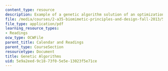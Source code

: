 ```yaml
---
content_type: resource
description: Example of a genetic algorithm solution of an optimization problem.
file: /media/courses/2-a35-biomimetic-principles-and-design-fall-2013/5e9a2eed9c1873f05e5e13023f5e71ce_MIT2_A35F13_genetic_algo.pdf
file_type: application/pdf
learning_resource_types:
- Readings
ocw_type: OCWFile
parent_title: Calendar and Readings
parent_type: CourseSection
resourcetype: Document
title: Genetic Algorithms
uid: 5e9a2eed-9c18-73f0-5e5e-13023f5e71ce
---
```

